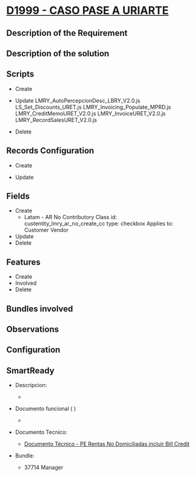 # [D1999 - CASO PASE A URIARTE]()

## Description of the Requirement


## Description of the solution


## Scripts
+ Create
 
+ Update
    LMRY_AutoPercepcionDesc_LBRY_V2.0.js
    LS_Set_Discounts_URET.js
    LMRY_Invoicing_Populate_MPRD.js
    LMRY_CreditMemoURET_V2.0.js
    LMRY_InvoiceURET_V2.0.js
    LMRY_RecordSalesURET_V2.0.js
+ Delete


## Records Configuration
+ Create


+ Update
    
## Fields
+ Create
    +   Latam - AR No Contributory Class
        id: custentity_lmry_ar_no_create_cc
        type: checkbox
        Applies to: Customer
                    Vendor
+ Update 
+ Delete

## Features
+ Create
+ Involved
+ Delete

## Bundles involved


## Observations
 
## Configuration


## SmartReady

+ Descripcion:

    + 


+ Documento funcional ( )

    + []()

+ Documento Tecnico:

    + [Documento Técnico - PE Rentas No Domiciliadas incluir Bill Credit](https://docs.google.com/document/d/1fJ8PHYwBPUpw6ort3cpPIGCNqw3zx-8XaS5HuZeZfhU/edit?tab=t.0)

+ Bundle:

    + 37714 Manager

























